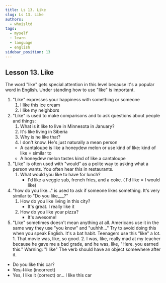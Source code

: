```yaml
---
title: Ls 13. Like
slug: Ls 13. Like
authors:
  - whoisltd
tags:
  - myself
  - learn
  - language
  - english
sidebar_position: 13
---
```


## Lesson 13. Like

The word "like" gets special attention in this level because it's a popular word in English. Under standing how to use "like" is important.

1. "Like" expresses your happiness with something or someone
   1. I like this ice cream
   2. I like my neighbors
2. "Like" is used to make comparisons and to ask questions about people and things:
   1. What is it like to live in Minnesota in January?
   2. It's like living in Siberia
   3. Why is he like that?
   4. I don't know. He's just naturally a mean person
   - A cantaloupe is like a honeydew melon or use kind of like:
     kind of like = similar to
   - A honeydew melon tastes kind of like a cantaloupe
3. "Like" is often used with "would" as a polite way to asking what a person wants. You often hear this in restaurants.
   1. What would you like to have for lunch?
      - I'd like a veggie sub, french fries, and a coke. ( I'd like = I would like)
4. "how do you like..." is used to ask if someone likes something. It's very similar to "Do you like\_\_\_?"
   1. How do you like living in this city?
      - It's great. I really like it
   2. How do you like your pizza?
      - It's awesome!
5. "Like" sometimes doesn't mean anything at all. Americans use it in the same way they use "you know" and "uuhhh..." Try to avoid doing this when you speak English. It's a bat habit. Teenagers use this "like" a lot. 1. That movie was, like, so good. 2. I was, like, really mad at my teacher because he gave me a bad grade, and he was, like, "Here. you earned this."
   Warning: "I like" The verb should have an object somewhere after it.

- Do you like this car?
- ~~Yes, I like~~ (incorrect)
- Yes, I like it (correct) or... I like this car
